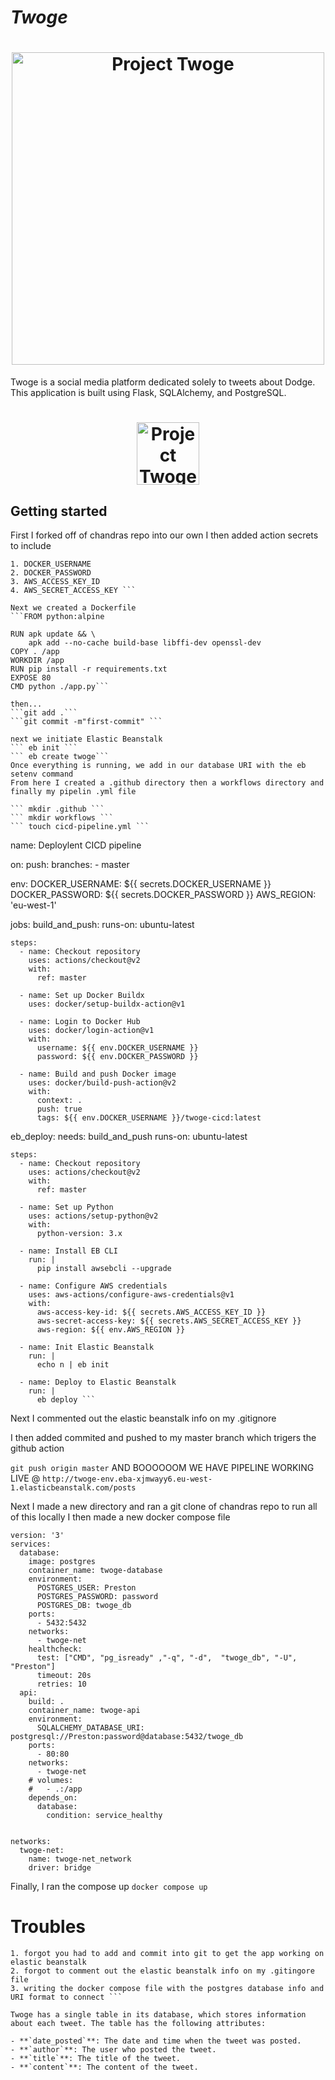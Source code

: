 # *Twoge*

<h1 align="center">
	<img
		width="500"
		alt="Project Twoge"
		src="./static/img/twoge-cover.png">
</h1>

Twoge is a social media platform dedicated solely to tweets about Dodge. This application is built using Flask, SQLAlchemy, and PostgreSQL.

<h1 align="center">
	<img
		width="100"
		alt="Project Twoge"
		src="./static/img/twoge.png">
</h1>

## **Getting started**

First I forked off of chandras repo into our own
I then added action secrets to include
```
1. DOCKER_USERNAME
2. DOCKER_PASSWORD
3. AWS_ACCESS_KEY_ID
4. AWS_SECRET_ACCESS_KEY ```

Next we created a Dockerfile
```FROM python:alpine

RUN apk update && \
    apk add --no-cache build-base libffi-dev openssl-dev
COPY . /app
WORKDIR /app
RUN pip install -r requirements.txt
EXPOSE 80
CMD python ./app.py```

then...
```git add .```
```git commit -m"first-commit" ```

next we initiate Elastic Beanstalk
``` eb init ```
``` eb create twoge```
Once everything is running, we add in our database URI with the eb setenv command
From here I created a .github directory then a workflows directory and finally my pipelin .yml file

``` mkdir .github ```
``` mkdir workflows ```
``` touch cicd-pipeline.yml ```
```
name: Deploylent CICD pipeline 

on:
  push:
    branches:
      - master

env:
  DOCKER_USERNAME: ${{ secrets.DOCKER_USERNAME }}
  DOCKER_PASSWORD: ${{ secrets.DOCKER_PASSWORD }}
  AWS_REGION: 'eu-west-1'

jobs:
  build_and_push:
    runs-on: ubuntu-latest

    steps:
      - name: Checkout repository
        uses: actions/checkout@v2
        with:
          ref: master

      - name: Set up Docker Buildx
        uses: docker/setup-buildx-action@v1

      - name: Login to Docker Hub
        uses: docker/login-action@v1
        with:
          username: ${{ env.DOCKER_USERNAME }}
          password: ${{ env.DOCKER_PASSWORD }}

      - name: Build and push Docker image
        uses: docker/build-push-action@v2
        with:
          context: .
          push: true
          tags: ${{ env.DOCKER_USERNAME }}/twoge-cicd:latest

  eb_deploy:
    needs: build_and_push
    runs-on: ubuntu-latest

    steps:
      - name: Checkout repository
        uses: actions/checkout@v2
        with:
          ref: master

      - name: Set up Python
        uses: actions/setup-python@v2
        with:
          python-version: 3.x

      - name: Install EB CLI
        run: |
          pip install awsebcli --upgrade

      - name: Configure AWS credentials
        uses: aws-actions/configure-aws-credentials@v1
        with:
          aws-access-key-id: ${{ secrets.AWS_ACCESS_KEY_ID }}
          aws-secret-access-key: ${{ secrets.AWS_SECRET_ACCESS_KEY }}
          aws-region: ${{ env.AWS_REGION }}

      - name: Init Elastic Beanstalk
        run: |
          echo n | eb init 

      - name: Deploy to Elastic Beanstalk
        run: |
          eb deploy ```

Next I commented out the elastic beanstalk info on my .gitignore

I then added commited and pushed to my master branch which trigers the github action

``` git push origin master ```
AND BOOOOOOM WE HAVE PIPELINE WORKING LIVE @
``` http://twoge-env.eba-xjmwayy6.eu-west-1.elasticbeanstalk.com/posts ```

Next I made a new directory and ran a git clone of chandras repo to run all of this locally
I then made a new docker compose file
``` 
version: '3'
services:
  database:
    image: postgres
    container_name: twoge-database
    environment:
      POSTGRES_USER: Preston
      POSTGRES_PASSWORD: password
      POSTGRES_DB: twoge_db
    ports:
      - 5432:5432
    networks:
      - twoge-net
    healthcheck:
      test: ["CMD", "pg_isready" ,"-q", "-d",  "twoge_db", "-U", "Preston"]
      timeout: 20s
      retries: 10
  api:
    build: .
    container_name: twoge-api
    environment:
      SQLALCHEMY_DATABASE_URI: postgresql://Preston:password@database:5432/twoge_db
    ports:
      - 80:80
    networks:
      - twoge-net
    # volumes:
    #   - .:/app
    depends_on:
      database:
        condition: service_healthy
  

networks:
  twoge-net:
    name: twoge-net_network
    driver: bridge
```

Finally, I ran the compose up 
``` docker compose up ```

# **Troubles**
```
1. forgot you had to add and commit into git to get the app working on elastic beanstalk
2. forgot to comment out the elastic beanstalk info on my .gitingore file
3. writing the docker compose file with the postgres database info and URI format to connect ```

Twoge has a single table in its database, which stores information about each tweet. The table has the following attributes:

- **`date_posted`**: The date and time when the tweet was posted.
- **`author`**: The user who posted the tweet.
- **`title`**: The title of the tweet.
- **`content`**: The content of the tweet.
